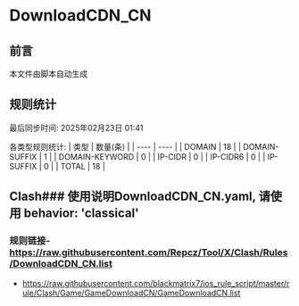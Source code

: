 # DownloadCDN_CN

## 前言
本文件由脚本自动生成

## 规则统计
最后同步时间: 2025年02月23日 01:41

各类型规则统计:
| 类型 | 数量(条)  | 
| ---- | ----  |
| DOMAIN | 18 | 
| DOMAIN-SUFFIX | 1 | 
| DOMAIN-KEYWORD | 0 | 
| IP-CIDR | 0 | 
| IP-CIDR6 | 0 | 
| IP-SUFFIX | 0 | 
| TOTAL | 18 | 
## Clash### 使用说明DownloadCDN_CN.yaml, 请使用 behavior: 'classical' 
### 规则链接- https://raw.githubusercontent.com/Repcz/Tool/X/Clash/Rules/DownloadCDN_CN.list 
- https://raw.githubusercontent.com/blackmatrix7/ios_rule_script/master/rule/Clash/Game/GameDownloadCN/GameDownloadCN.list 
